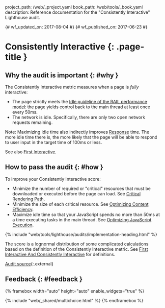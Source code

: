project_path: /web/_project.yaml
book_path: /web/tools/_book.yaml
description: Reference documentation for the "Consistently Interactive" Lighthouse audit.

{# wf_updated_on: 2017-08-04 #}
{# wf_published_on: 2017-06-23 #}

# Consistently Interactive {: .page-title }

## Why the audit is important {: #why }

The Consistently Interactive metric measures when a page is *fully* interactive:

* The page strictly meets the [Idle guideline of the RAIL performance model][I]:
  the page yields control back to the main thread at least once every 50ms.
* The network is idle. Specifically, there are only two open network requests
  remaining.

[I]: /web/fundamentals/performance/rail#idle

Note: Maximizing idle time also indirectly improves [Response][R] time.
The more idle time there is, the more likely that the page will be able
to respond to user input in the target time of 100ms or less.

[R]: /web/fundamentals/performance/rail#response

See also [First Interactive](first-interactive).

## How to pass the audit {: #how }

To improve your Consistently Interactive score:

* Minimize the number of required or "critical" resources that must be
  downloaded or executed before the page can load. See [Critical Rendering
  Path][CRP].
* Minimize the size of each critical resource. See [Optimizing Content
  Efficiency][OCE].
* Maximize idle time so that your JavaScript spends no more than 50ms at
  a time executing tasks in the main thread. See [Optimizing JavaScript
  Execution][OJE].

[CRP]: /web/fundamentals/performance/critical-rendering-path
[OCE]: /web/fundamentals/performance/optimizing-content-efficiency
[OJE]: /web/fundamentals/performance/rendering/optimize-javascript-execution

{% include "web/tools/lighthouse/audits/implementation-heading.html" %}

The score is a lognormal distribution of some complicated calculations based on
the definition of the Consistently Interactive metric. See [First Interactive
And Consistently Interactive][FIACI] for definitions.

[FIACI]: https://docs.google.com/document/d/1GGiI9-7KeY3TPqS3YT271upUVimo-XiL5mwWorDUD4c

[Audit source][src]{:.external}

[src]: https://github.com/GoogleChrome/lighthouse/blob/master/lighthouse-core/audits/consistently-interactive.js

## Feedback {: #feedback }

{% framebox width="auto" height="auto" enable_widgets="true" %}
<script>
var label = 'Consistently Interactive / Helpful';
var url = 'https://github.com/google/webfundamentals/issues/new?title=[' +
      label + ']';
var feedback = {
  "category": "Lighthouse",
  "choices": [
    {
      "button": {
        "text": "This Doc Was Helpful"
      },
      "response": "Thanks for the feedback.",
      "analytics": {
        "label": label
      }
    },
    {
      "button": {
        "text": "This Doc Was Not Helpful"
      },
      "response": 'Sorry to hear that. Please <a href="' + url +
          '" target="_blank">open a GitHub issue</a> and tell us how to ' +
          'make it better.',
      "analytics": {
        "label": label,
        "value": 0
      }
    }
  ]
};
</script>
{% include "web/_shared/multichoice.html" %}
{% endframebox %}
